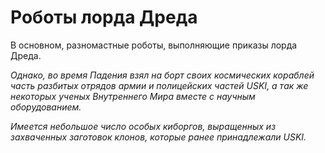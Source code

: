 # Роботы лорда Дреда

В основном, разномастные роботы, выполняющие приказы лорда Дреда.

*Однако, во время Падения взял на борт своих космических кораблей часть разбитых отрядов армии и полицейских частей USKI, а так же некоторых ученых Внутреннего Мира вместе с научным оборудованием.*

*Имеется небольшое число особых киборгов, выращенных из захваченных заготовок клонов, которые ранее принадлежали USKI.*
